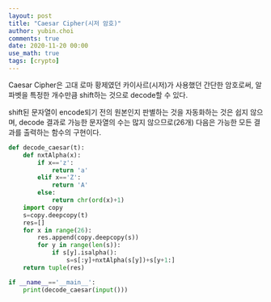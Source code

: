 ```yaml
---
layout: post
title: "Caesar Cipher(시저 암호)"
author: yubin.choi
comments: true
date: 2020-11-20 00:00
use_math: true
tags: [crypto]
---
```


Caesar Cipher은 고대 로마 황제였던 카이사르(시저)가 사용했던 간단한 암호로써, 알파벳을 특정한 개수만큼 shift하는 것으로 decode할 수 있다.

shift된 문자열이 encode되기 전의 원본인지 판별하는 것을 자동화하는 것은 쉽지 않으며, decode 결과로 가능한 문자열의 수는 많지 않으므로(26개) 다음은 가능한 모든 결과를 출력하는 함수의 구현이다.

```python
def decode_caesar(t):
    def nxtAlpha(x):
        if x=='z':
            return 'a'
        elif x=='Z':
            return 'A'
        else:
            return chr(ord(x)+1)
    import copy
    s=copy.deepcopy(t)
    res=[]
    for x in range(26):
        res.append(copy.deepcopy(s))
        for y in range(len(s)):
            if s[y].isalpha():
                s=s[:y]+nxtAlpha(s[y])+s[y+1:]
    return tuple(res)

if __name__=='__main__':
    print(decode_caesar(input()))
```





